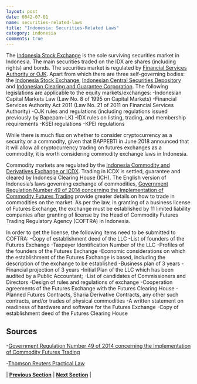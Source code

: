```yaml
---
layout: post
date: 0042-07-01
name: securities-related-laws
title: "Indonesia: Securities-Related Laws"
category: indonesia
comments: true
---
```


The [Indonesia Stock Exchange](www.idx.co.id) is the sole surviving securities market in Indonesia. The main securities traded on the IDX are shares (including rights) and bonds. The securities market is regulated by [Financial Services Authority or OJK](www.ojk.go.id). Apart from which there are three self-governing bodies: the  [Indonesia Stock Exchange](www.idx.co.id), [Indonesian Central Securities Depository](www.ksei.co.id) and [Indonesian Clearing and Guarantee Corporation](www.kpei.co.id). The following legislations are applicable to the equity markets/exchanges:
-Indonesian Capital Markets Law (Law No. 8 of 1995 on Capital Markets)
-Financial Services Authority Act 2011 (Law No. 21 of 2011 on Financial Services Authority)
-OJK rules and regulations (including regulations issued previously by Bapepam-LK)
-IDX rules on listing, trading, and membership requirements
-KSEI regulations
-KPEI regulations
 
While there is much flux on whether to consider cryptocurrency as a security or a commodity, given that BAPPEBTI in June 2018 announced that it will allow all cryptocurrency trading on futures exchanges as a commodity, it is worth considering commodity exchange laws in Indonesia.
 
Commodity markets are regulated by the [Indonesia Commodity and Derivatives Exchange or ICDX]( http://www.icdx.co.id/). Trading in ICDX is settled, guarantee and cleared by Indonesia Clearing House (ICH). The English version of Indonesia’s laws governing exchange of commodities, [Government Regulation Number 49 of 2014 concerning the Implementation of Commodity Futures Trading](https://drive.google.com/file/d/1NjbB1DGWlb1xxSj1XEOl-IQcCk9w27Km/view) provide greater details on how to trade in commodities on the market.  As per the law, in granting of a business license of Futures Exchange, the exchange must be established by 11 limited liability companies after granting of license by the Head of Commodity Futures Trading Regulatory Agency (COFTRA) in Indonesia.
 
In order to get the license, the following items need to be submitted to COFTRA:
-Copy of establishment deed of the LLC
-List of founders of the Futures Exchange
-Taxpayer Identification Number of the LLC
-Profiles of the founders of the Futures Exchange
-Economic considerations on which the establishment of the Futures Exchange is based, including the description of the exchange to be established
-Business plan of 3 years
-Financial projection of 3 years
-Initial Plan of the LLC which has been audited by a Public Accountant;
-List of candidates of Commissioners and Directors
-Design of rules and regulations of exchange
-Cooperation agreements of the Futures Exchange with the Futures Clearing House
-Planned Futures Contracts, Sharia Derivative Contracts, any other such contracts, and/or trades of physical commodities
-A written statement on readiness of hardware and software for the Futures Exchange
-Copy of establishment deed of the Futures Clearing House

Sources
---
-[Government Regulation Number 49 of 2014 concerning the Implementation of Commodity Futures Trading](https://drive.google.com/file/d/1NjbB1DGWlb1xxSj1XEOl-IQcCk9w27Km/view)

-[Thomson Reuters Practical Law](https://uk.practicallaw.thomsonreuters.com/3-518-5940?transitionType=Default&contextData=(sc.Default)&firstPage=true&comp=pluk&bhcp=1)





| **[Previous Section](https://neo-project.github.io/global-blockchain-compliance-hub//indonesia/indonesia-laws-token-sales.html)** | **[Next Section](https://neo-project.github.io/global-blockchain-compliance-hub//indonesia/indonesia-privacy-and-data-protection.html)** |
